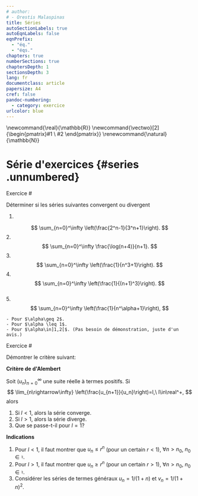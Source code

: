 ```yaml
---
# author:
# - Orestis Malaspinas
title: Séries
autoSectionLabels: true
autoEqnLabels: false
eqnPrefix: 
  - "éq."
  - "éqs."
chapters: true
numberSections: true
chaptersDepth: 1
sectionsDepth: 3
lang: fr
documentclass: article
papersize: A4
cref: false
pandoc-numbering:
  - category: exercice
urlcolor: blue
---
```

\newcommand{\real}{\mathbb{R}}
\newcommand{\vectwo}[2]{\begin{pmatrix}#1 \\ #2 \end{pmatrix}}
\renewcommand{\natural}{\mathbb{N}}

Série d'exercices {#series .unnumbered}
=================

Exercice #

Déterminer si les séries suivantes convergent ou divergent

1. 
$$
\sum_{n=0}^\infty \left(\frac{2^n-1}{3^n+1}\right).
$$
2.
$$
\sum_{n=0}^\infty \frac{\log(n+4)}{n+1}.
$$
3.
$$
\sum_{n=0}^\infty \left(\frac{1}{n^3+1}\right).
$$
4.
$$
\sum_{n=0}^\infty \left(\frac{1}{(n+1)^3}\right).
$$  
5.
$$
\sum_{n=0}^\infty \left(\frac{1}{n^\alpha+1}\right),
$$ 

	- Pour $\alpha\geq 2$.
	- Pour $\alpha \leq 1$.
	- Pour $\alpha\in]1,2[$. (Pas besoin de démonstration, juste d'un avis.)

Exercice #

Démontrer le critère suivant:

**Critère de d'Alembert**

Soit $(u_n)_{n=0}^\infty$ une suite réelle à termes positifs. Si 
$$
\lim_{n\rightarrow\infty} \left(\frac{u_{n+1}}{u_n}\right)=l,\ l\in\real^+,
$$
alors 

1. Si $l<1$, alors la série converge.
2. Si $l>1$, alors la série diverge.
3. Que se passe-t-il pour $l=1$? 


**Indications**

1. Pour $l<1$, il faut montrer que $u_n\leq r^n$ (pour un certain $r<1$), $\forall n > n_0$, $n_0\in\natural$.
2. Pour $l>1$, il faut montrer que $u_n\geq r^n$ (pour un certain $r>1$), $\forall n > n_0$, $n_0\in\natural$.
3. Considérer les séries de termes généraux $u_n=1/(1+n)$ et $v_n=1/(1+n)^2$.
